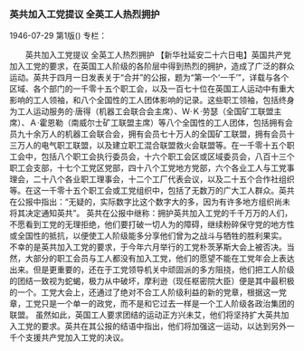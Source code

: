 ### 英共加入工党提议  全英工人热烈拥护

1946-07-29
第1版()
专栏：

　　英共加入工党提议
    全英工人热烈拥护
    【新华社延安二十六日电】英国共产党加入工党的要求，在英国工人阶级的各阶层中得到热烈的拥护，造成了广泛的群众运动。英共于四月一日发表关于“合并”的公报，题为“第一个‘一千’”，详载与各个区域、各个部门的一千零十五个职工会，以及一百七十位在英国工人运动中有重大影响的工人领袖，和八个全国性的工人团体影响的记录。这些职工领袖，包括终身为工人运动服务的·唐得（机器工会联合会主席）、Ｗ·Ｋ·劳瑟（全国矿工联盟主席）、Ａ·霍恩勒（南威尔士矿工联盟主席）等八个全国性的工人团体，包括拥有会员九十余万人的机器工会联合会，拥有会员七十万人的全国矿工联盟，拥有会员十三万人的电气职工联盟，以及建立职工混合联盟救火会联盟等。在一千零十五个职工会中，包括八个职工会执行委员会，十六个职工会区或区域委员会，八百十三个职工会支部，十七个工党区党部，四十八个工党地方党部，六个各业工人与工党事理会，二十八个各业职工理事会，十二个工厂代表会议，以及二十五个合作社组织等。在这一千零十五个职工会或工党组织中，包括了无数万的广大工人群众。英共在公报中指出：“无疑的，实际数字比这个数字大的多，因为有许多地方组织尚未将其决定通知英共”。
    英共在公报中继称：拥护英共加入工党的千千万万的人们，不愿看到工党的无理拒绝，他们要打破一切人为的障碍，继续粉碎保守党的地方性或全国性的抵抗，以便使工人阶级能多分享他们曾为之战斗与牺牲的胜利果实。
    不幸的是英共加入工党的要求，于今年六月举行的工党朴茨茅斯大会上被否决。当然，大部分的职工会员与工人都没有加入工党，他们的愿望不能在工党年会上表达出来。但是更重要的，还在于工党领导机关中顽固派的多方阻挠，他们把工人阶级的团结一致视为蛇蝎，极力从中破坏，摩利逊（现任枢密院大臣）便是其中最积极的一个。工党大会上，还通过了绝对不合工人阶级利益的新的党章，根据这一党章，工党只是一个单一的政党，而不是和它过去一样是一个工人阶级各政治集团的联盟。
    虽然如此，英国工人要求团结的运动正方兴未艾，他们将坚持扩大英共加入工党的要求。英共在其公报的结语中指出，他们将加强这一运动，以达到另外一千个支援共产党加入工党的决议。
